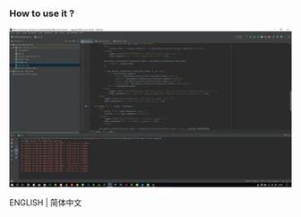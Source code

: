 ### How to use it ?
![](https://github.com/Turaiiao/little_word_server/blob/master/20181102220331.png)

ENGLISH | 简体中文
